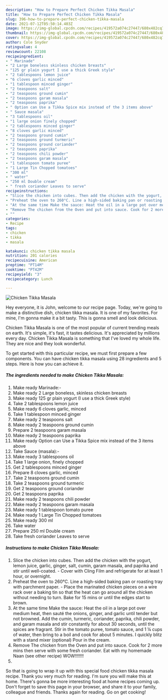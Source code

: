 ```yaml
---
description: "How to Prepare Perfect Chicken Tikka Masala"
title: "How to Prepare Perfect Chicken Tikka Masala"
slug: 396-how-to-prepare-perfect-chicken-tikka-masala
date: 2021-07-12T05:50:14.403Z
image: https://img-global.cpcdn.com/recipes/419572a074c27447/680x482cq70/chicken-tikka-masala-recipe-main-photo.jpg
thumbnail: https://img-global.cpcdn.com/recipes/419572a074c27447/680x482cq70/chicken-tikka-masala-recipe-main-photo.jpg
cover: https://img-global.cpcdn.com/recipes/419572a074c27447/680x482cq70/chicken-tikka-masala-recipe-main-photo.jpg
author: Cole Snyder
ratingvalue: 4
reviewcount: 22108
recipeingredient:
- " Marinade"
- "2 Large boneless skinless chicken breasts"
- "125 gr plain yogurt I use a thick Greek style"
- "2 tablespoons lemon juice"
- "6 cloves garlic minced"
- "1 tablespoon minced ginger"
- "2 teaspoons salt"
- "2 teaspoons ground cumin"
- "2 teaspoons garam masala"
- "2 teaspoons paprika"
- " Option can Use a Tikka Spice mix instead of the 3 items above"
- " Sauce masala"
- "3 tablespoons oil"
- "1 large onion finely chopped"
- "2 tablespoons minced ginger"
- "8 cloves garlic minced"
- "2 teaspoons ground cumin"
- "2 teaspoons ground turmeric"
- "2 teaspoons ground coriander"
- "2 teaspoons paprika"
- "2 teaspoons chili powder"
- "2 teaspoons garam masala"
- "1 tablespoon tomato puree"
- "1 Large Tin Chopped tomatoes"
- "300 ml"
- " water"
- "250 ml Double cream"
- " fresh coriander Leaves to serve"
recipeinstructions:
- "Slice the chicken into cubes. Then add the chicken with the yogurt, lemon juice, garlic, ginger, salt, cumin, garam masala, and paprika and stir until well-coated. Cover with Cling Film and refrigerate for at least 1 hour, or overnight."
- "Preheat the oven to 260°C. Line a high-sided baking pan or roasting tray with parchment paper. Place the marinated chicken pieces on a wire rack over a baking tin so that the heat can go around all the chicken without needing to turn. Bake for 15 mins or until the edges start to brown."
- "At the same time Make the sauce: Heat the oil in a large pot over medium heat, then sauté the onions, ginger, and garlic until tender but not browned. Add the cumin, turmeric, coriander, paprika, chili powder, and garam masala and stir constantly for about 30 seconds, until the spices are fragrant. Stir in the tomato puree, tomato sauce, and 1 ¼ cups of water, then bring to a boil and cook for about 5 minutes. I quickly blitz with a stand mixer (optional) Pour in the cream."
- "Remove The chicken from the Oven and put into sauce. Cook for 2 more mins then serve with some fresh coriander. Eat with my homemade Naan (see other recipe) WOW!!!!!!!"
- ""
categories:
- Recipe
tags:
- chicken
- tikka
- masala

katakunci: chicken tikka masala 
nutrition: 201 calories
recipecuisine: American
preptime: "PT14M"
cooktime: "PT42M"
recipeyield: "3"
recipecategory: Lunch

---
```



![Chicken Tikka Masala](https://img-global.cpcdn.com/recipes/419572a074c27447/680x482cq70/chicken-tikka-masala-recipe-main-photo.jpg)

Hey everyone, it is John, welcome to our recipe page. Today, we're going to make a distinctive dish, chicken tikka masala. It is one of my favorites. For mine, I'm gonna make it a bit tasty. This is gonna smell and look delicious.

Chicken Tikka Masala is one of the most popular of current trending meals on earth. It's simple, it's fast, it tastes delicious. It's appreciated by millions every day. Chicken Tikka Masala is something that I've loved my whole life. They are nice and they look wonderful.




To get started with this particular recipe, we must first prepare a few components. You can have chicken tikka masala using 28 ingredients and 5 steps. Here is how you can achieve it.

<!--inarticleads1-->

##### The ingredients needed to make Chicken Tikka Masala:

1. Make ready  Marinade:-
1. Make ready 2 Large boneless, skinless chicken breasts
1. Make ready 125 gr plain yogurt (I use a thick Greek style)
1. Take 2 tablespoons lemon juice
1. Make ready 6 cloves garlic, minced
1. Take 1 tablespoon minced ginger
1. Make ready 2 teaspoons salt
1. Make ready 2 teaspoons ground cumin
1. Prepare 2 teaspoons garam masala
1. Make ready 2 teaspoons paprika
1. Make ready  Option can Use a Tikka Spice mix instead of the 3 items above
1. Take  Sauce (masala):-
1. Make ready 3 tablespoons oil
1. Take 1 large onion, finely chopped
1. Get 2 tablespoons minced ginger
1. Prepare 8 cloves garlic, minced
1. Take 2 teaspoons ground cumin
1. Take 2 teaspoons ground turmeric
1. Get 2 teaspoons ground coriander
1. Get 2 teaspoons paprika
1. Make ready 2 teaspoons chili powder
1. Make ready 2 teaspoons garam masala
1. Make ready 1 tablespoon tomato puree
1. Make ready 1 Large Tin Chopped tomatoes
1. Make ready 300 ml
1. Take  water
1. Prepare 250 ml Double cream
1. Take  fresh coriander Leaves to serve




<!--inarticleads2-->

##### Instructions to make Chicken Tikka Masala:

1. Slice the chicken into cubes. Then add the chicken with the yogurt, lemon juice, garlic, ginger, salt, cumin, garam masala, and paprika and stir until well-coated. - Cover with Cling Film and refrigerate for at least 1 hour, or overnight.
1. Preheat the oven to 260°C. Line a high-sided baking pan or roasting tray with parchment paper. - Place the marinated chicken pieces on a wire rack over a baking tin so that the heat can go around all the chicken without needing to turn. Bake for 15 mins or until the edges start to brown.
1. At the same time Make the sauce: Heat the oil in a large pot over medium heat, then sauté the onions, ginger, and garlic until tender but not browned. Add the cumin, turmeric, coriander, paprika, chili powder, and garam masala and stir constantly for about 30 seconds, until the spices are fragrant. Stir in the tomato puree, tomato sauce, and 1 ¼ cups of water, then bring to a boil and cook for about 5 minutes. I quickly blitz with a stand mixer (optional) Pour in the cream.
1. Remove The chicken from the Oven and put into sauce. Cook for 2 more mins then serve with some fresh coriander. Eat with my homemade Naan (see other recipe) WOW!!!!!!!
1. 




So that is going to wrap it up with this special food chicken tikka masala recipe. Thank you very much for reading. I'm sure you will make this at home. There's gonna be more interesting food at home recipes coming up. Don't forget to save this page in your browser, and share it to your family, colleague and friends. Thanks again for reading. Go on get cooking!
